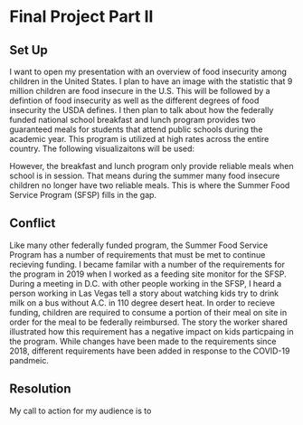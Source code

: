 # Final Project Part II

## Set Up
I want to open my presentation with an overview of food insecurity among children in the United States. I plan to have an image with the statistic that 9 million children are food insecure in the U.S. This will be followed by a defintion of food insecurity as well as the different degrees of food insecurity the USDA defines. I then plan to talk about how the federally funded national school breakfast and lunch program provides two guaranteed meals for students that attend public schools during the academic year. This program is utilized at high rates across the entire country. The following visualizaitons will be used:
<div class="flourish-embed flourish-map" data-src="visualisation/11351395"><script src="https://public.flourish.studio/resources/embed.js"></script></div>
<div class="flourish-embed flourish-map" data-src="visualisation/11351091"><script src="https://public.flourish.studio/resources/embed.js"></script></div>
<div class="flourish-embed flourish-chart" data-src="visualisation/11351175"><script src="https://public.flourish.studio/resources/embed.js"></script></div>
<div class="flourish-embed flourish-chart" data-src="visualisation/11350945"><script src="https://public.flourish.studio/resources/embed.js"></script></div>

However, the breakfast and lunch program only provide reliable meals when school is in session. That means during the summer many food insecure children no longer have two reliable meals. This is where the Summer Food Service Program (SFSP) fills in the gap. 
<div class="flourish-embed flourish-map" data-src="visualisation/11351347"><script src="https://public.flourish.studio/resources/embed.js"></script></div>
<div class="flourish-embed flourish-chart" data-src="visualisation/11351368"><script src="https://public.flourish.studio/resources/embed.js"></script></div>

## Conflict
Like many other federally funded program, the Summer Food Service Program has a number of requirements that must be met to continue recieving funding. I became familar with a number of the requirements for the program in 2019 when I worked as a feeding site monitor for the SFSP. During a meeting in D.C. with other people working in the SFSP, I heard a person working in Las Vegas tell a story about watching kids try to drink milk on a bus without A.C. in 110 degree desert heat. In order to recieve funding, children are required to consume a portion of their meal on site in order for the meal to be federally reimbursed. The story the worker shared illustrated how this requirement has a negative impact on kids particpaing in the program. While changes have been made to the requirements since 2018, different requirements have been added in response to the COVID-19 pandmeic. 

## Resolution
My call to action for my audience is to 
